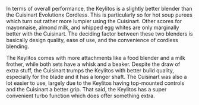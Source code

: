 In terms of overall performance, the Keylitos is a slightly better blender than the Cuisinart Evolutionx Cordless. This is particularly so for hot soup purees which turn out rather more lumpier using the Cuisinart. Other scores for mayonnaise, almond milk, and whipped egg whites are only marginally better with the Cuisinart. The deciding factor between these two blenders is basically design quality, ease of use, and the convenience of cordless blending.

The Keylitos comes with more attachments like a food blender and a milk frother, while both sets have a whisk and a beaker. Despite the draw of extra stuff, the Cuisinart trumps the Keylitos with better build quality, especially for the blade and it has a longer shaft. The Cuisinart was also a lot easier to use, largely due to the Keylitos having top-mounted controls and the Cuisinart a better grip. That said, the Keylitos has a super convenient turbo function which does offer something extra.